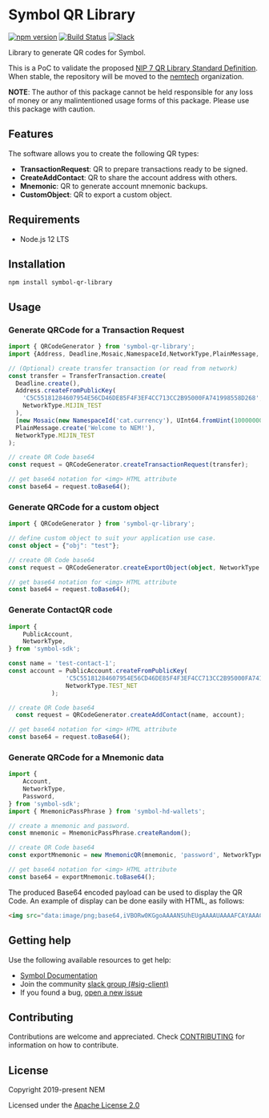 # Symbol QR Library

[![npm version](https://badge.fury.io/js/symbol-qr-library.svg)](https://badge.fury.io/js/symbol-qr-library)
[![Build Status](https://travis-ci.com/nemtech/symbol-qr-library.svg?branch=main)](https://travis-ci.com/nemtech/symbol-qr-library)
[![Slack](https://img.shields.io/badge/chat-on%20slack-green.svg)](https://nem2.slack.com/messages/CB0UU89GS//)

Library to generate QR codes for Symbol.

This is a PoC to validate the proposed [NIP 7 QR Library Standard Definition](https://github.com/nemtech/NIP/issues/3). When stable, the repository will be moved to the [nemtech](https://github.com/nemtech) organization.

**NOTE**: The author of this package cannot be held responsible for any loss of money or any malintentioned usage forms of this package. Please use this package with caution.

## Features

The software allows you to create the following QR types:

* **TransactionRequest**: QR to prepare transactions ready to be signed.
* **CreateAddContact**: QR to share the account address with others.
* **Mnemonic**: QR to generate account mnemonic backups.
* **CustomObject**: QR to export  a custom object.

## Requirements

- Node.js 12 LTS

## Installation

`npm install symbol-qr-library`


## Usage

### Generate QRCode for a Transaction Request

```typescript
import { QRCodeGenerator } from 'symbol-qr-library'; 
import {Address, Deadline,Mosaic,NamespaceId,NetworkType,PlainMessage, TransferTransaction,UInt64} from "symbol-sdk";

// (Optional) create transfer transaction (or read from network)
const transfer = TransferTransaction.create(
  Deadline.create(),
  Address.createFromPublicKey(
    'C5C55181284607954E56CD46DE85F4F3EF4CC713CC2B95000FA741998558D268',
    NetworkType.MIJIN_TEST
  ),
  [new Mosaic(new NamespaceId('cat.currency'), UInt64.fromUint(10000000))],
  PlainMessage.create('Welcome to NEM!'),
  NetworkType.MIJIN_TEST
);

// create QR Code base64
const request = QRCodeGenerator.createTransactionRequest(transfer);

// get base64 notation for <img> HTML attribute
const base64 = request.toBase64();
```

### Generate QRCode for a custom object

```typescript
import { QRCodeGenerator } from 'symbol-qr-library';

// define custom object to suit your application use case.
const object = {"obj": "test"};

// create QR Code base64
const request = QRCodeGenerator.createExportObject(object, NetworkType.TEST_NET);

// get base64 notation for <img> HTML attribute
const base64 = request.toBase64();

```

### Generate ContactQR code

```typescript
import {
    PublicAccount,
    NetworkType,
} from 'symbol-sdk';

const name = 'test-contact-1';
const account = PublicAccount.createFromPublicKey(
                'C5C55181284607954E56CD46DE85F4F3EF4CC713CC2B95000FA741998558D268',
                NetworkType.TEST_NET
            );

// create QR Code base64
  const request = QRCodeGenerator.createAddContact(name, account);

// get base64 notation for <img> HTML attribute
const base64 = request.toBase64();

```

### Generate QRCode for a Mnemonic data

```typescript
import {
    Account,
    NetworkType,
    Password,
} from 'symbol-sdk';
import { MnemonicPassPhrase } from 'symbol-hd-wallets';

// create a mnemonic and password.
const mnemonic = MnemonicPassPhrase.createRandom();

// create QR Code base64
const exportMnemonic = new MnemonicQR(mnemonic, 'password', NetworkType.MIJIN_TEST, 'no-chain-id');

// get base64 notation for <img> HTML attribute
const base64 = exportMnemonic.toBase64();

```

The produced Base64 encoded payload can be used to display the QR Code. An example of display can be done easily with HTML, as follows:

```html
<img src="data:image/png;base64,iVBORw0KGgoAAAANSUhEUgAAAAUAAAAFCAYAAACNbyblAAAAHElEQVQI12P4//8/w38GIAXDIBKE0DHxgljNBAAO9TXL0Y4OHwAAAABJRU5ErkJggg==" alt="Transfer Transaction QR code" />
```

## Getting help

Use the following available resources to get help:

- [Symbol Documentation][docs]
- Join the community [slack group (#sig-client)][slack] 
- If you found a bug, [open a new issue][issues]

## Contributing

Contributions are welcome and appreciated. 
Check [CONTRIBUTING](CONTRIBUTING.md) for information on how to contribute.

## License

Copyright 2019-present NEM

Licensed under the [Apache License 2.0](LICENSE)

[self]: https://github.com/nemtech/symbol-qr-library
[docs]: https://nemtech.github.io
[issues]: https://github.com/nemtech/symbol-qr-library/issues
[slack]: https://join.slack.com/t/nem2/shared_invite/enQtMzY4MDc2NTg0ODgyLWZmZWRiMjViYTVhZjEzOTA0MzUyMTA1NTA5OWQ0MWUzNTA4NjM5OTJhOGViOTBhNjkxYWVhMWRiZDRkOTE0YmU
